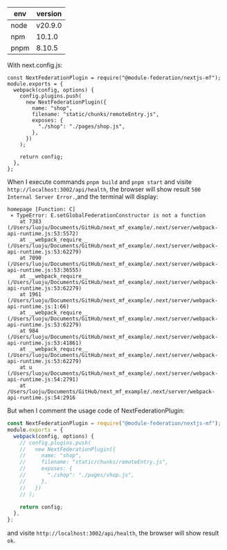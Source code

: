 |env  | version|
| ---- | ---- |
|node  | v20.9.0|
|npm | 10.1.0|
|pnpm|8.10.5|



With next.config.js:
```
const NextFederationPlugin = require("@module-federation/nextjs-mf");
module.exports = {
  webpack(config, options) {
    config.plugins.push(
      new NextFederationPlugin({
        name: "shop",
        filename: "static/chunks/remoteEntry.js",
        exposes: {
          "./shop": "./pages/shop.js",
        },
      })
    );

    return config;
  },
};

```
When I execute commands `pnpm build` and `pnpm start`
and visite `http://localhost:3002/api/health`, the browser will show result `500 Internal Server Error.`,and the terminal will display:
```
homepage [Function: C]
 ⨯ TypeError: E.setGlobalFederationConstructor is not a function
    at 7383 (/Users/luoju/Documents/GitHub/next_mf_example/.next/server/webpack-api-runtime.js:53:5572)
    at __webpack_require__ (/Users/luoju/Documents/GitHub/next_mf_example/.next/server/webpack-api-runtime.js:53:62279)
    at 7090 (/Users/luoju/Documents/GitHub/next_mf_example/.next/server/webpack-api-runtime.js:53:36555)
    at __webpack_require__ (/Users/luoju/Documents/GitHub/next_mf_example/.next/server/webpack-api-runtime.js:53:62279)
    at 1961 (/Users/luoju/Documents/GitHub/next_mf_example/.next/server/webpack-api-runtime.js:1:66)
    at __webpack_require__ (/Users/luoju/Documents/GitHub/next_mf_example/.next/server/webpack-api-runtime.js:53:62279)
    at 984 (/Users/luoju/Documents/GitHub/next_mf_example/.next/server/webpack-api-runtime.js:53:41861)
    at __webpack_require__ (/Users/luoju/Documents/GitHub/next_mf_example/.next/server/webpack-api-runtime.js:53:62279)
    at u (/Users/luoju/Documents/GitHub/next_mf_example/.next/server/webpack-api-runtime.js:54:2791)
    at /Users/luoju/Documents/GitHub/next_mf_example/.next/server/webpack-api-runtime.js:54:2916
``` 


But when I comment the usage code of NextFederationPlugin:

```js
const NextFederationPlugin = require("@module-federation/nextjs-mf");
module.exports = {
  webpack(config, options) {
    // config.plugins.push(
    //   new NextFederationPlugin({
    //     name: "shop",
    //     filename: "static/chunks/remoteEntry.js",
    //     exposes: {
    //       "./shop": "./pages/shop.js",
    //     },
    //   })
    // );

    return config;
  },
};
```
and visite `http://localhost:3002/api/health`, the browser will show result `ok`.


